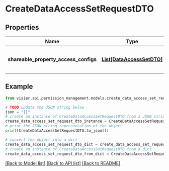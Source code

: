 # CreateDataAccessSetRequestDTO


## Properties

Name | Type | Description | Notes
------------ | ------------- | ------------- | -------------
**shareable_property_access_configs** | [**List[DataAccessSetDTO]**](DataAccessSetDTO.md) | The data access sets to be created. | [optional] 

## Example

```python
from visier.api.permission_management.models.create_data_access_set_request_dto import CreateDataAccessSetRequestDTO

# TODO update the JSON string below
json = "{}"
# create an instance of CreateDataAccessSetRequestDTO from a JSON string
create_data_access_set_request_dto_instance = CreateDataAccessSetRequestDTO.from_json(json)
# print the JSON string representation of the object
print(CreateDataAccessSetRequestDTO.to_json())

# convert the object into a dict
create_data_access_set_request_dto_dict = create_data_access_set_request_dto_instance.to_dict()
# create an instance of CreateDataAccessSetRequestDTO from a dict
create_data_access_set_request_dto_from_dict = CreateDataAccessSetRequestDTO.from_dict(create_data_access_set_request_dto_dict)
```
[[Back to Model list]](../README.md#documentation-for-models) [[Back to API list]](../README.md#documentation-for-api-endpoints) [[Back to README]](../README.md)


